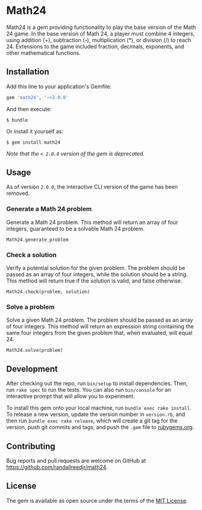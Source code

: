 # Math24

Math24 is a gem providing functionality to play the base version of the Math 24
 game. In the base version of Math 24, a player must combine 4 integers, using
 addition (+), subtraction (-), multiplication (\*), or division (/) to reach 24.
 Extensions to the game included fraction, decimals, exponents, and other
 mathematical functions.

## Installation

Add this line to your application's Gemfile:

```ruby
gem 'math24', '~>2.0.0'
```

And then execute:

    $ bundle

Or install it yourself as:

    $ gem install math24

*Note that the `< 2.0.0` version of the gem is deprecated.*

## Usage

As of version `2.0.0`, the interactive CLI version of the game has been removed.

### Generate a Math 24 problem

Generate a Math 24 problem. This method will return an array of four integers,
guaranteed to be a solvable Math 24 problem.

```
Math24.generate_problem
```

### Check a solution

Verify a potential solution for the given problem. The problem should be passed
as an array of four integers, while the solution should be a string. This
method will return true if the solution is valid, and false otherwise.

```
Math24.check(problem, solution)
```

### Solve a problem

Solve a given Math 24 problem. The problem should be passed as an array of four
integers. This method will return an expression string containing the same four
integers from the given problem that, when evaluated, will equal 24.

```
Math24.solve(problem)
```

## Development

After checking out the repo, run `bin/setup` to install dependencies. Then, run `rake spec` to run the tests. You can also run `bin/console` for an interactive prompt that will allow you to experiment.

To install this gem onto your local machine, run `bundle exec rake install`. To release a new version, update the version number in `version.rb`, and then run `bundle exec rake release`, which will create a git tag for the version, push git commits and tags, and push the `.gem` file to [rubygems.org](https://rubygems.org).

## Contributing

Bug reports and pull requests are welcome on GitHub at https://github.com/randallreedjr/math24.

## License

The gem is available as open source under the terms of the [MIT License](http://opensource.org/licenses/MIT).
